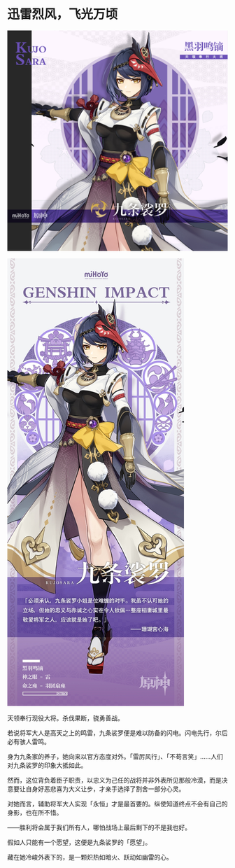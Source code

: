 # 迅雷烈风，飞光万顷

![KUJO_SARA-九条裟罗](./../B方形卡/KUJO_SARA-九条裟罗.jpg)

![KUJO_SARA-九条裟罗](./../C立绘/KUJO_SARA-九条裟罗.jpg)

天领奉行现役大将。杀伐果断，骁勇善战。

若说将军大人是高天之上的鸣雷，九条裟罗便是难以防备的闪电。闪电先行，尔后必有骇人雷鸣。

身为九条家的养子，她向来以官方态度对外。「雷厉风行」、「不苟言笑」……人们对九条裟罗的印象大抵如此。

然而，这位背负着臣子职责，以忠义为己任的战将并非外表所见那般冷漠，而是决意要让自身好恶悲喜为大义让步，才亲手选择了割舍一部分心灵。

对她而言，辅助将军大人实现「永恒」才是最首要的。纵使知道终点不会有自己的身影，也在所不惜。

——胜利将会属于我们所有人，哪怕战场上最后剩下的不是我也好。

假如人只能有一个愿望，这便是九条裟罗的「愿望」。

藏在她冷峻外表下的，是一颗炽热如暗火、跃动如幽雷的心。